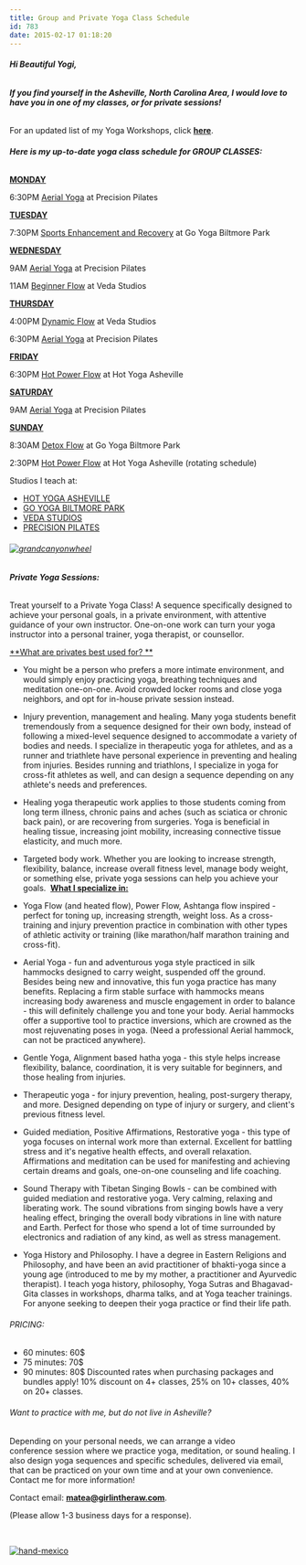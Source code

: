 ```yaml
---
title: Group and Private Yoga Class Schedule
id: 783
date: 2015-02-17 01:18:20
---
```


###### **Hi Beautiful Yogi,**

###### **If you find yourself in the Asheville, North Carolina&nbsp;Area, I would love to have you in one of my classes, or for private sessions!**

For an updated list of my Yoga Workshops, click <span style="text-decoration: underline;">**[here](http://girlintheraw.com/yoga-workshops-schedule/)**</span>.

###### **Here is my up-to-date yoga class schedule for GROUP CLASSES:**

<span style="text-decoration: underline;">**MONDAY**</span>

6:30PM <span style="text-decoration: underline;">Aerial Yoga</span> at Precision Pilates

<span style="text-decoration: underline;">**TUESDAY**</span>

7:30PM <span style="text-decoration: underline;">Sports Enhancement and Recovery</span> at&nbsp;Go Yoga Biltmore Park

<span style="text-decoration: underline;">**WEDNESDAY**</span>

9AM <span style="text-decoration: underline;">Aerial Yoga</span> at Precision Pilates

11AM <span style="text-decoration: underline;">Beginner Flow</span> at Veda Studios&nbsp;

<span style="text-decoration: underline;">**THURSDAY**</span>

4:00PM <span style="text-decoration: underline;">Dynamic Flow</span> at Veda Studios

6:30PM&nbsp;<span style="text-decoration: underline;">Aerial Yoga</span> at Precision Pilates

<span style="text-decoration: underline;">**FRIDAY**</span>

6:30PM <span style="text-decoration: underline;">Hot Power Flow</span> at Hot Yoga Asheville&nbsp;

<span style="text-decoration: underline;">**SATURDAY**</span>

9AM&nbsp;<span style="text-decoration: underline;">Aerial Yoga</span> at Precision Pilates

<span style="text-decoration: underline;">**SUNDAY**</span>

8:30AM <span style="text-decoration: underline;">Detox Flow</span> at Go Yoga Biltmore Park

2:30PM <span style="text-decoration: underline;">Hot Power Flow</span> at Hot Yoga Asheville (rotating schedule)

Studios I teach at:

*   [HOT YOGA ASHEVILLE](http://www.hotyogaasheville.com/index.php/schedule-a-rates#Mon)
*   [GO YOGA BILTMORE PARK](http://www.goyogabiltmorepark.com/schedule/)
*   [VEDA STUDIOS](http://vedastudios.com/schedule/)
*   [PRECISION PILATES](http://precisionpilatesavl.com/schedule-packages/)

###### [![grandcanyonwheel](http://girlintheraw.com/wp-content/uploads/2015/12/grandcanyonwheel-960x960.jpg)](http://girlintheraw.com/wp-content/uploads/2015/12/grandcanyonwheel.jpg)

###### **Private Yoga Sessions:**

Treat yourself to a Private Yoga Class! A sequence specifically designed to achieve your personal goals, in a private environment, with attentive guidance of your own instructor. One-on-one work can turn your yoga instructor into a personal trainer, yoga therapist, or counsellor.&nbsp;

<span style="text-decoration: underline;">**What are privates best used for? **</span>

*   You might be a person who prefers a more intimate environment, and would simply enjoy practicing yoga, breathing techniques and meditation one-on-one. Avoid crowded locker rooms and close yoga neighbors, and opt for in-house private session instead.
*   Injury prevention, management and healing. Many yoga students benefit tremendously from a sequence designed for their own body, instead of following a mixed-level sequence designed to accommodate a variety of bodies and needs. I specialize in therapeutic yoga for athletes, and as a runner and triathlete have personal experience in preventing and healing from injuries. Besides running and triathlons, I specialize in yoga for cross-fit athletes as well, and can design a sequence depending on any athlete's needs and preferences.&nbsp;
*   Healing yoga therapeutic work applies to those students coming from long term illness, chronic pains and aches (such as sciatica or chronic back pain), or are recovering from surgeries. Yoga is beneficial in healing tissue, increasing joint mobility, increasing connective tissue elasticity, and much more.
*   Targeted body work. Whether you are looking to increase strength, flexibility, balance, increase overall fitness level, manage body weight, or something else, private yoga sessions can help you achieve your goals.&nbsp;
<span style="text-decoration: underline;">**What I specialize in:**</span>

*   Yoga Flow (and heated flow), Power Flow, Ashtanga flow inspired - perfect for toning up, increasing strength,&nbsp;weight loss. As a cross-training and injury prevention practice in combination with other types of athletic activity or training (like marathon/half marathon training and cross-fit).
*   Aerial Yoga - fun and adventurous yoga style practiced in silk hammocks designed to carry weight, suspended off the ground. Besides being new and innovative, this fun yoga practice has many benefits. Replacing a firm stable surface with hammocks means increasing body awareness and muscle engagement in order to balance - this will definitely challenge you and tone your body. Aerial hammocks offer a supportive tool to practice inversions, which are crowned as the most rejuvenating poses in yoga. (Need a professional Aerial hammock, can not be practiced anywhere).
*   Gentle Yoga, Alignment based hatha yoga - this style helps increase flexibility, balance, coordination, it is very suitable for beginners, and those healing from injuries.
*   Therapeutic yoga - for injury prevention, healing, post-surgery therapy, and more. Designed depending on type of injury or surgery, and client's previous fitness level.
*   Guided mediation, Positive Affirmations, Restorative yoga - this type of yoga focuses on internal work more than external. Excellent for battling stress and it's negative health effects, and overall relaxation. Affirmations and meditation can be used for manifesting and achieving certain dreams and goals, one-on-one counseling and life coaching.
*   Sound Therapy with Tibetan Singing Bowls - can be combined with guided mediation and restorative yoga. Very calming, relaxing and liberating work. The sound vibrations from singing bowls have a very healing effect, bringing the overall body vibrations in line with nature and Earth. Perfect for those who spend a lot of time surrounded by electronics and radiation of any kind, as well as stress management.
*   Yoga History and Philosophy. I have a degree in Eastern Religions and Philosophy, and have been an avid practitioner of bhakti-yoga since a young age (introduced to me by my mother, a practitioner and Ayurvedic therapist). I teach yoga history, philosophy, Yoga Sutras and Bhagavad-Gita classes in workshops, dharma talks, and at Yoga teacher trainings. For anyone seeking to deepen their yoga practice or find their life path.

###### PRICING:

*   60 minutes: 60$
*   75 minutes: 70$
*   90 minutes: 80$
Discounted rates when purchasing packages and bundles apply! 10% discount on 4+ classes, 25% on 10+ classes, 40% on 20+ classes.&nbsp;

###### Want to practice with me, but do not live in Asheville?

Depending on your personal needs, we can arrange a video conference&nbsp;session where we practice yoga, meditation, or sound healing. I also design yoga sequences and specific schedules, delivered via email, that can be practiced on your own time and at your own convenience. Contact me for more information!

Contact email: <span style="text-decoration: underline;">**matea@girlintheraw.com**</span>.

(Please allow 1-3 business days for a response).

&nbsp;

[![hand-mexico](http://girlintheraw.com/wp-content/uploads/2015/02/hand-mexico.jpg)](http://girlintheraw.com/wp-content/uploads/2015/02/hand-mexico.jpg)

&nbsp;